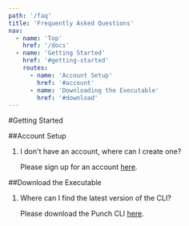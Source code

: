 ```yaml
---
path: '/faq'
title: 'Frequently Asked Questions'
nav:
  - name: 'Top'
    href: '/docs'
  - name: 'Getting Started'
    href: '#getting-started'
    routes:      
      - name: 'Account Setup'
        href: '#account'
      - name: 'Downloading the Executable'
        href: '#download'
---
```


<a name="getting-started"></a>

#Getting Started

<a name="account"></a>

##Account Setup

1.  I don't have an account, where can I create one?

    Please sign up for an account [here](/signup).

<a name="download"></a>

##Download the Executable

1.  Where can I find the latest version of the CLI?

    Please download the Punch CLI [here](/download).

